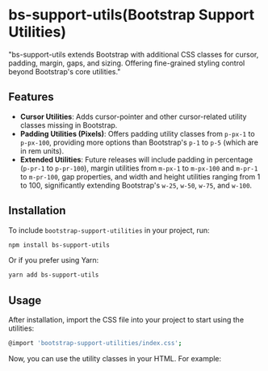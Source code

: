 # bs-support-utils(Bootstrap Support Utilities)
"bs-support-utils extends Bootstrap with additional CSS classes for cursor, padding, margin, gaps, and sizing. Offering fine-grained styling control beyond Bootstrap's core utilities."

## Features

- **Cursor Utilities**: Adds cursor-pointer and other cursor-related utility classes missing in Bootstrap.
- **Padding Utilities (Pixels)**: Offers padding utility classes from `p-px-1` to `p-px-100`, providing more options than Bootstrap's `p-1` to `p-5` (which are in rem units).
- **Extended Utilities**: Future releases will include padding in percentage (`p-pr-1` to `p-pr-100`), margin utilities from `m-px-1` to `m-px-100` and `m-pr-1` to `m-pr-100`, gap properties, and width and height utilities ranging from 1 to 100, significantly extending Bootstrap's `w-25`, `w-50`, `w-75`, and `w-100`.

## Installation
To include `bootstrap-support-utilities` in your project, run:

```bash
npm install bs-support-utils
```
Or if you prefer using Yarn:
```bash
yarn add bs-support-utils
```

## Usage
  After installation, import the CSS file into your project to start using the utilities:
```bash
@import 'bootstrap-support-utilities/index.css';
```
Now, you can use the utility classes in your HTML. For example:


<!-- 
## Demos
[Link Text](https://example.com)

![Alt Text](https://picsum.photos/200/300) -->
